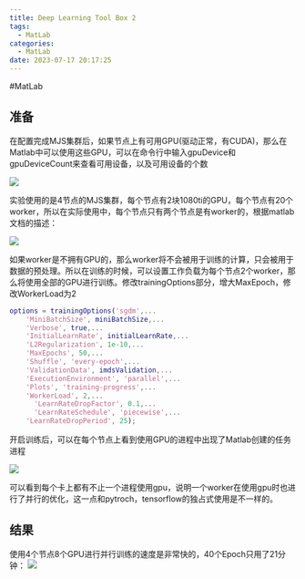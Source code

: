 ```yaml
---
title: Deep Learning Tool Box 2
tags:
  - MatLab
categories:
  - MatLab
date: 2023-07-17 20:17:25
---
```


#MatLab

## 准备
在配置完成MJS集群后，如果节点上有可用GPU(驱动正常，有CUDA)，那么在Matlab中可以使用这些GPU，可以在命令行中输入gpuDevice和gpuDeviceCount来查看可用设备，以及可用设备的个数


![](img/DA17F4D6-73E2-42B9-8F21-D4DB8AA282DE.png
)

实验使用的是4节点的MJS集群，每个节点有2块1080ti的GPU，每个节点有20个worker，所以在实际使用中，每个节点只有两个节点是有worker的，根据matlab文档的描述：

![](img/60970741-AEA0-44F9-9F39-DD5CD3B9CA36.png
)

如果worker是不拥有GPU的，那么worker将不会被用于训练的计算，只会被用于数据的预处理。所以在训练的时候，可以设置工作负载为每个节点2个worker，那么将使用全部的GPU进行训练。修改trainingOptions部分，增大MaxEpoch，修改WorkerLoad为2

``` Matlab
options = trainingOptions('sgdm',...
    'MiniBatchSize', miniBatchSize,...
    'Verbose', true,...
    'InitialLearnRate', initialLearnRate,...
    'L2Regularization', 1e-10,...
    'MaxEpochs', 50,...
    'Shuffle', 'every-epoch',...
    'ValidationData', imdsValidation,...
    'ExecutionEnvironment', 'parallel',...
    'Plots', 'training-progress',...
    'WorkerLoad', 2,...
	  'LearnRateDropFactor', 0.1,...
	  'LearnRateSchedule', 'piecewise',...
    'LearnRateDropPeriod', 25);
```

开启训练后，可以在每个节点上看到使用GPU的进程中出现了Matlab创建的任务进程

![](img/B70D8485-07D1-4A71-AC5B-9A501C7654B8.png
)

可以看到每个卡上都有不止一个进程使用gpu，说明一个worker在使用gpu时也进行了并行的优化，这一点和pytroch，tensorflow的独占式使用是不一样的。

## 结果
使用4个节点8个GPU进行并行训练的速度是非常快的，40个Epoch只用了21分钟：
![](img/34ABA02E-5D20-42A8-871D-AD596FC54E1B.png)

